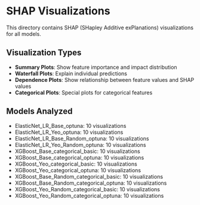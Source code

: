 # SHAP Visualizations

This directory contains SHAP (SHapley Additive exPlanations) visualizations for all models.

## Visualization Types

- **Summary Plots**: Show feature importance and impact distribution
- **Waterfall Plots**: Explain individual predictions
- **Dependence Plots**: Show relationship between feature values and SHAP values
- **Categorical Plots**: Special plots for categorical features

## Models Analyzed

- ElasticNet_LR_Base_optuna: 10 visualizations
- ElasticNet_LR_Yeo_optuna: 10 visualizations
- ElasticNet_LR_Base_Random_optuna: 10 visualizations
- ElasticNet_LR_Yeo_Random_optuna: 10 visualizations
- XGBoost_Base_categorical_basic: 10 visualizations
- XGBoost_Base_categorical_optuna: 10 visualizations
- XGBoost_Yeo_categorical_basic: 10 visualizations
- XGBoost_Yeo_categorical_optuna: 10 visualizations
- XGBoost_Base_Random_categorical_basic: 10 visualizations
- XGBoost_Base_Random_categorical_optuna: 10 visualizations
- XGBoost_Yeo_Random_categorical_basic: 10 visualizations
- XGBoost_Yeo_Random_categorical_optuna: 10 visualizations
